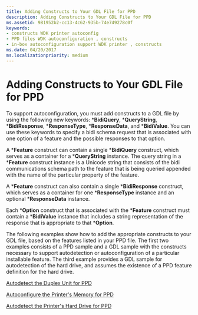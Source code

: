 ```yaml
---
title: Adding Constructs to Your GDL File for PPD
description: Adding Constructs to Your GDL File for PPD
ms.assetid: 981952b2-cc13-4c62-935b-74e749278c0f
keywords:
- constructs WDK printer autoconfig
- PPD files WDK autoconfiguration , constructs
- in-box autoconfiguration support WDK printer , constructs
ms.date: 04/20/2017
ms.localizationpriority: medium
---
```


# Adding Constructs to Your GDL File for PPD


To support autoconfiguration, you must add constructs to a GDL file by using the following new keywords: \***BidiQuery**, \***QueryString**, \***BidiResponse**, \***ResponseType**, \***ResponseData**, and \***BidiValue**. You can use these keywords to specify a bidi schema request that is associated with one option of a feature and the possible responses to that option.

A \***Feature** construct can contain a single \***BidiQuery** construct, which serves as a container for a \***QueryString** instance. The query string in a \***Feature** construct instance is a Unicode string that consists of the bidi communications schema path to the feature that is being queried appended with the name of the particular property of the feature.

A \***Feature** construct can also contain a single \***BidiResponse** construct, which serves as a container for one \***ResponseType** instance and an optional \***ResponseData** instance.

Each \***Option** construct that is associated with the \***Feature** construct must contain a \***BidiValue** instance that includes a string representation of the response that is appropriate to that \***Option**.

The following examples show how to add the appropriate constructs to your GDL file, based on the features listed in your PPD file. The first two examples consists of a PPD sample and a GDL sample with the constructs necessary to support autodetection or autoconfiguration of a particular installable feature. The third example provides a GDL sample for autodetection of the hard drive, and assumes the existence of a PPD feature definition for the hard drive.

[Autodetect the Duplex Unit for PPD](autodetect-the-duplex-unit-for-ppd.md)

[Autoconfigure the Printer's Memory for PPD](autoconfigure-the-printer-s-memory-for-ppd.md)

[Autodetect the Printer's Hard Drive for PPD](autodetect-the-printer-s-hard-drive-for-ppd.md)

 

 




